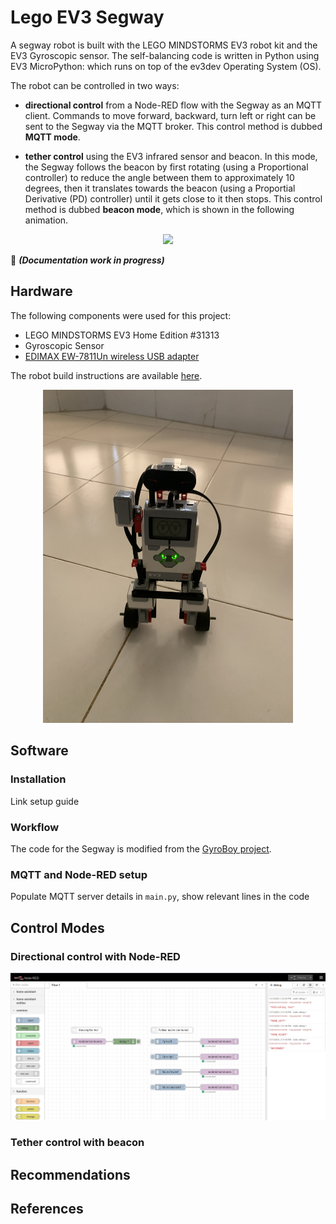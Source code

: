 # Lego EV3 Segway
A segway robot is built with the LEGO MINDSTORMS EV3 robot kit and the EV3 Gyroscopic sensor. The self-balancing code is written in Python using EV3 MicroPython: which runs on top of the ev3dev Operating System (OS).

The robot can be controlled in two ways:

- **directional control** from a Node-RED flow with the Segway as an MQTT client. Commands to move forward, backward, turn left or right
can be sent to the Segway via the MQTT broker. This control method is dubbed **MQTT mode**. 

- **tether control** using the EV3 infrared sensor and beacon. In this mode, the Segway follows the beacon by first rotating (using a Proportional
controller) to reduce the angle between them to approximately 10 degrees, then it translates towards the beacon (using a Proportial 
Derivative (PD) controller) until it gets close to it then stops. This control method is dubbed **beacon mode**, which is shown in the following animation.

<p align='center'>
  <img src=docs/images/beacon_mode.gif>
</p>

🚧	***(Documentation work in progress)***

## Hardware

The following components were used for this project:

- LEGO MINDSTORMS EV3 Home Edition #31313
- Gyroscopic Sensor
- [EDIMAX EW-7811Un wireless USB adapter](https://www.edimax.com/edimax/merchandise/merchandise_detail/data/edimax/in/wireless_adapters_n150/ew-7811un/)

The robot build instructions are available [here](https://robotsquare.com/2014/06/23/tutorial-building-balanc3r/).

<p align='center'>
  <img src=docs/images/ev3_segway.jpg width=400>
</p>

## Software 

### Installation

Link setup guide

### Workflow
The code for the Segway is modified from the [GyroBoy project](https://pybricks.com/ev3-micropython/examples/gyro_boy.html).

### MQTT and Node-RED setup
Populate MQTT server details in `main.py`, show relevant lines in the code

## Control Modes

### Directional control with Node-RED

<p align='center'>
  <img src=docs/images/Node-RED-commands.png>
</p>

### Tether control with beacon

## Recommendations

## References